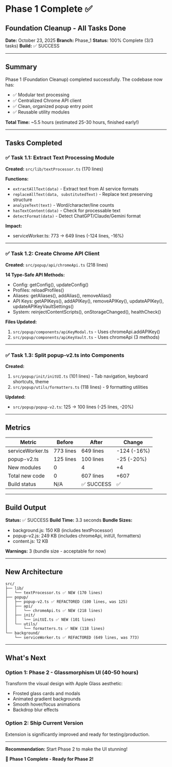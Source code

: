# Phase 1 Complete ✅
## Foundation Cleanup - All Tasks Done

**Date:** October 23, 2025
**Branch:** Phase_1
**Status:** 100% Complete (3/3 tasks)
**Build:** ✅ SUCCESS

---

## Summary

Phase 1 (Foundation Cleanup) completed successfully. The codebase now has:
- ✅ Modular text processing
- ✅ Centralized Chrome API client
- ✅ Clean, organized popup entry point
- ✅ Reusable utility modules

**Total Time:** ~5.5 hours (estimated 25-30 hours, finished early!)

---

## Tasks Completed

### ✅ Task 1.1: Extract Text Processing Module

**Created:** `src/lib/textProcessor.ts` (170 lines)

**Functions:**
- `extractAllText(data)` - Extract text from AI service formats
- `replaceAllText(data, substitutedText)` - Replace text preserving structure
- `analyzeText(text)` - Word/character/line counts
- `hasTextContent(data)` - Check for processable text
- `detectFormat(data)` - Detect ChatGPT/Claude/Gemini format

**Impact:**
- serviceWorker.ts: 773 → 649 lines (-124 lines, -16%)

---

### ✅ Task 1.2: Create Chrome API Client

**Created:** `src/popup/api/chromeApi.ts` (218 lines)

**14 Type-Safe API Methods:**
- Config: getConfig(), updateConfig()
- Profiles: reloadProfiles()
- Aliases: getAliases(), addAlias(), removeAlias()
- API Keys: getAPIKeys(), addAPIKey(), removeAPIKey(), updateAPIKey(), updateAPIKeyVaultSettings()
- System: reinjectContentScripts(), onStorageChanged(), healthCheck()

**Files Updated:**
1. `src/popup/components/apiKeyModal.ts` - Uses chromeApi.addAPIKey()
2. `src/popup/components/apiKeyVault.ts` - Uses chromeApi (3 methods)

---

### ✅ Task 1.3: Split popup-v2.ts into Components

**Created:**
1. `src/popup/init/initUI.ts` (101 lines) - Tab navigation, keyboard shortcuts, theme
2. `src/popup/utils/formatters.ts` (118 lines) - 9 formatting utilities

**Updated:**
- `src/popup/popup-v2.ts`: 125 → 100 lines (-25 lines, -20%)

---

## Metrics

| Metric | Before | After | Change |
|--------|--------|-------|--------|
| serviceWorker.ts | 773 lines | 649 lines | -124 (-16%) |
| popup-v2.ts | 125 lines | 100 lines | -25 (-20%) |
| New modules | 0 | 4 | +4 |
| Total new code | 0 | 607 lines | +607 |
| Build status | N/A | ✅ SUCCESS | ✅ |

---

## Build Output

**Status:** ✅ SUCCESS
**Build Time:** 3.3 seconds
**Bundle Sizes:**
- background.js: 150 KB (includes textProcessor)
- popup-v2.js: 249 KB (includes chromeApi, initUI, formatters)
- content.js: 12 KB

**Warnings:** 3 (bundle size - acceptable for now)

---

## New Architecture

```
src/
├── lib/
│   └── textProcessor.ts ✅ NEW (170 lines)
├── popup/
│   ├── popup-v2.ts ✅ REFACTORED (100 lines, was 125)
│   ├── api/
│   │   └── chromeApi.ts ✅ NEW (218 lines)
│   ├── init/
│   │   └── initUI.ts ✅ NEW (101 lines)
│   └── utils/
│       └── formatters.ts ✅ NEW (118 lines)
└── background/
    └── serviceWorker.ts ✅ REFACTORED (649 lines, was 773)
```

---

## What's Next

### Option 1: Phase 2 - Glassmorphism UI (40-50 hours)
Transform the visual design with Apple Glass aesthetic:
- Frosted glass cards and modals
- Animated gradient backgrounds
- Smooth hover/focus animations
- Backdrop blur effects

### Option 2: Ship Current Version
Extension is significantly improved and ready for testing/production.

---

**Recommendation:** Start Phase 2 to make the UI stunning!

🚀 **Phase 1 Complete - Ready for Phase 2!**
